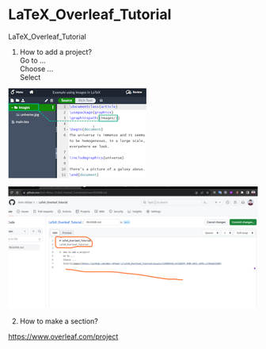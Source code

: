 # LaTeX_Overleaf_Tutorial
LaTeX_Overleaf_Tutorial

1. How to add a project?   
   Go to ...   
   Choose ...    
   Select   

![1](Archive/images_of_documents/1.png)   

![2](Archive/images_of_documents/2.png)




2. How to make a section?



https://www.overleaf.com/project
